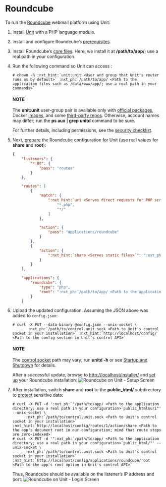 # Roundcube

To run the [Roundcube](https://roundcube.net) webmail platform using Unit:

1. Install [Unit](../installation.md#installation-precomp-pkgs) with a PHP language module.
2. Install and configure Roundcube’s [prerequisites](https://github.com/roundcube/roundcubemail/wiki/Installation#install-dependencies).
3. Install Roundcube’s [core files](https://roundcube.net/download/).  Here, we install it at **/path/to/app/**; use
   a real path in your configuration.
4. Run the following command so Unit can access :
   ```console
   # chown -R :nxt_hint:`unit:unit <User and group that Unit's router runs as by default>` :nxt_ph:`/path/to/app/ <Path to the application files such as /data/www/app/; use a real path in your commands>`
   ```

   #### NOTE
   The **unit:unit** user-group pair is available only with [official
   packages](../installation.md#installation-precomp-pkgs), Docker [images](../installation.md#installation-docker), and some [third-party repos](../installation.md#installation-community-repos).  Otherwise, account names may differ; run
   the **ps aux | grep unitd** command to be sure.

   For further details, including permissions, see the [security checklist](security.md#security-apps).
5. Next, [prepare](../configuration.md#configuration-php) the Roundcube configuration for Unit
   (use real values for **share** and **root**):
   ```json
   {
       "listeners": {
           "*:80": {
               "pass": "routes"
           }
       },

       "routes": [
           {
               "match": {
                   ":nxt_hint:`uri <Serves direct requests for PHP scripts and directory-like URIs>`": [
                       "*.php",
                       "*/"
                   ]
               },

               "action": {
                   "pass": "applications/roundcube"
               }
           },
           {
               "action": {
                   ":nxt_hint:`share <Serves static files>`": ":nxt_ph:`/path/to/app <Path to the application directory; use a real path in your configuration>`$uri"
               }
           }
       ],

       "applications": {
           "roundcube": {
               "type": "php",
               "root": ":nxt_ph:`/path/to/app/ <Path to the application directory; use a real path in your configuration>`"
           }
       }
   ```
6. Upload the updated configuration.  Assuming the JSON above was added to
   `config.json`:
   ```console
   # curl -X PUT --data-binary @config.json --unix-socket \
          :nxt_ph:`/path/to/control.unit.sock <Path to Unit's control socket in your installation>` :nxt_hint:`http://localhost/config/ <Path to the config section in Unit's control API>`
   ```

   #### NOTE
   The [control socket](../controlapi.md#configuration-socket) path may vary; run
   **unitd -h** or see [Startup and Shutdown](source.md#source-startup) for details.

   After a successful update, browse to [http://localhost/installer/](http://localhost/installer/) and [set up](https://github.com/roundcube/roundcubemail/wiki/Installation#configuring-roundcube)
   your Roundcube installation:
   ![Roundcube on Unit - Setup Screen](images/roundcube-setup.png)
7. After installation, switch **share** and **root** to the
   **public_html/** subdirectory to [protect](https://github.com/roundcube/roundcubemail/wiki/Installation#protect-your-installation)
   sensitive data:
   ```console
   # curl -X PUT -d ':nxt_ph:`"/path/to/app/ <Path to the application directory; use a real path in your configuration>`public_html$uri"' --unix-socket \
         :nxt_ph:`/path/to/control.unit.sock <Path to Unit's control socket in your installation>` :nxt_hint:`http://localhost/config/routes/1/action/share <Path to the app's document root in our configuration; mind that route steps are zero-indexed>`
   # curl -X PUT -d '":nxt_ph:`/path/to/app/ <Path to the application directory; use a real path in your configuration>`public_html/"' --unix-socket \
         :nxt_ph:`/path/to/control.unit.sock <Path to Unit's control socket in your installation>` :nxt_hint:`http://localhost/config/applications/roundcube/root <Path to the app's root option in Unit's control API>`
   ```

   Thus, Roundcube should be available on the listener’s IP address and port:
   ![Roundcube on Unit - Login Screen](images/roundcube.png)
